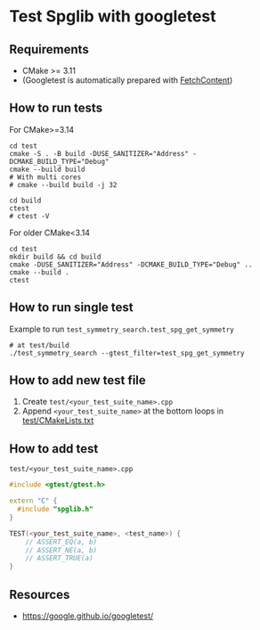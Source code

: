 # Test Spglib with googletest

## Requirements

- CMake >= 3.11
- (Googletest is automatically prepared with [FetchContent](https://cmake.org/cmake/help/latest/module/FetchContent.html))

## How to run tests

For CMake>=3.14
```shell
cd test
cmake -S . -B build -DUSE_SANITIZER="Address" -DCMAKE_BUILD_TYPE="Debug"
cmake --build build
# With multi cores
# cmake --build build -j 32

cd build
ctest
# ctest -V
```

For older CMake<3.14
```shell
cd test
mkdir build && cd build
cmake -DUSE_SANITIZER="Address" -DCMAKE_BUILD_TYPE="Debug" ..
cmake --build .
ctest
```

## How to run single test

Example to run `test_symmetry_search.test_spg_get_symmetry`
```shell
# at test/build
./test_symmetry_search --gtest_filter=test_spg_get_symmetry
```

## How to add new test file

1. Create `test/<your_test_suite_name>.cpp`
2. Append `<your_test_suite_name>` at the bottom loops in [test/CMakeLists.txt](test/CMakeLists.txt)

## How to add test

`test/<your_test_suite_name>.cpp`

```cpp
#include <gtest/gtest.h>

extern "C" {
  #include "spglib.h"
}

TEST(<your_test_suite_name>, <test_name>) {
    // ASSERT_EQ(a, b)
    // ASSERT_NE(a, b)
    // ASSERT_TRUE(a)
}
```

## Resources
- <https://google.github.io/googletest/>
